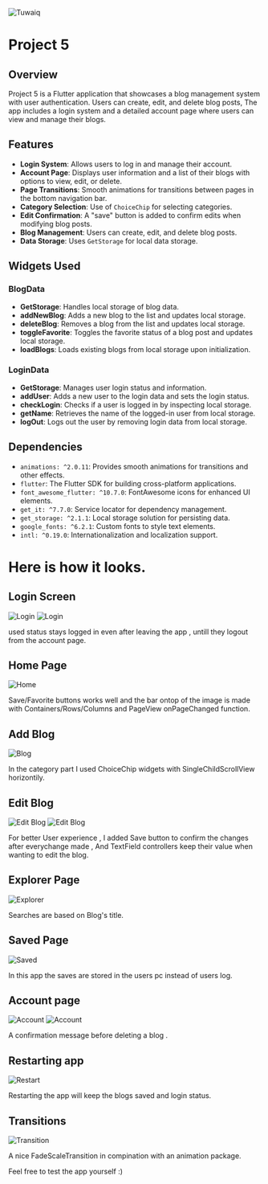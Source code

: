![Tuwaiq](./assets/TuwaiqAcademy.png)

# Project 5

## Overview

Project 5 is a Flutter application that showcases a blog management system with user authentication. Users can create, edit, and delete blog posts, The app includes a login system and a detailed account page where users can view and manage their blogs.

## Features

- **Login System**: Allows users to log in and manage their account.
- **Account Page**: Displays user information and a list of their blogs with options to view, edit, or delete.
- **Page Transitions**: Smooth animations for transitions between pages in the bottom navigation bar.
- **Category Selection**: Use of `ChoiceChip` for selecting categories.
- **Edit Confirmation**: A "save" button is added to confirm edits when modifying blog posts.
- **Blog Management**: Users can create, edit, and delete blog posts.
- **Data Storage**: Uses `GetStorage` for local data storage.

## Widgets Used

### BlogData

- **GetStorage**: Handles local storage of blog data.
- **addNewBlog**: Adds a new blog to the list and updates local storage.
- **deleteBlog**: Removes a blog from the list and updates local storage.
- **toggleFavorite**: Toggles the favorite status of a blog post and updates local storage.
- **loadBlogs**: Loads existing blogs from local storage upon initialization.

### LoginData

- **GetStorage**: Manages user login status and information.
- **addUser**: Adds a new user to the login data and sets the login status.
- **checkLogin**: Checks if a user is logged in by inspecting local storage.
- **getName**: Retrieves the name of the logged-in user from local storage.
- **logOut**: Logs out the user by removing login data from local storage.

## Dependencies

- `animations: ^2.0.11`: Provides smooth animations for transitions and other effects.
- `flutter`: The Flutter SDK for building cross-platform applications.
- `font_awesome_flutter: ^10.7.0`: FontAwesome icons for enhanced UI elements.
- `get_it: ^7.7.0`: Service locator for dependency management.
- `get_storage: ^2.1.1`: Local storage solution for persisting data.
- `google_fonts: ^6.2.1`: Custom fonts to style text elements.
- `intl: ^0.19.0`: Internationalization and localization support.

# Here is how it looks.

## Login Screen

![Login](./assets/screenshots/login%20screen.gif)
![Login](./assets/screenshots/login_screen%20guest.gif)

used status stays logged in even after leaving the app , untill they logout from the account page.

## Home Page

![Home](./assets/screenshots/home_page%20sliders%20saves.gif)

Save/Favorite buttons works well and the bar ontop of the image is made with Containers/Rows/Columns and PageView onPageChanged function.

## Add Blog

![Blog](./assets/screenshots/add%20blog.gif)

In the category part I used ChoiceChip widgets with SingleChildScrollView horizontily.

## Edit Blog

![Edit Blog](./assets/screenshots/blog_page%20edit.gif)
![Edit Blog](./assets/screenshots/blog_page%20save%20confirmation.gif)

For better User experience , I added Save button to confirm the changes after everychange made , And TextField controllers keep their value when wanting to edit the blog.

## Explorer Page

![Explorer](./assets/screenshots/explorer%20page.gif)

Searches are based on Blog's title.

## Saved Page

![Saved](./assets/screenshots/saved%20page.gif)

In this app the saves are stored in the users pc instead of users log.

## Account page

![Account](./assets/screenshots/account_page%20delete.gif)
![Account](./assets/screenshots/account_page%20edit.gif)

A confirmation message before deleting a blog .

## Restarting app

![Restart](./assets/screenshots/restarted%20app.gif)

Restarting the app will keep the blogs saved and login status.

## Transitions

![Transition](./assets/screenshots/page%20transition.gif)

A nice FadeScaleTransition in compination with an animation package.

Feel free to test the app yourself :)

